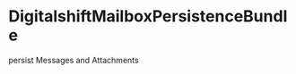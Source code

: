 DigitalshiftMailboxPersistenceBundle
====================================

persist Messages and Attachments

